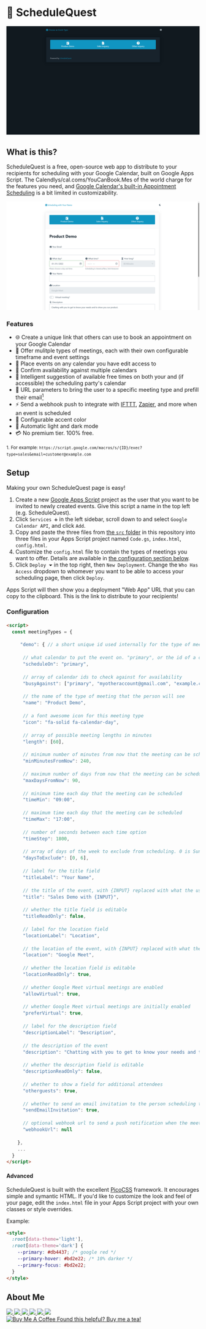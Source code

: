 # 📅 ScheduleQuest

![The ScheduleQuest landing page](https://github.com/leoherzog/ScheduleQuest/blob/main/img/landing.png?raw=true)

## What is this?

ScheduleQuest is a free, open-source web app to distribute to your recipients for scheduling with your Google Calendar, built on Google Apps Script. The Calendlys/cal.coms/YouCanBook.Mes of the world charge for the features you need, and [Google Calendar's built-in Appointment Scheduling](https://www.wired.com/story/calendly-google-calendar-appointment-schedule/) is a bit limited in customizability.

[![Scheduling a meeting in ScheduleQuest](https://github.com/leoherzog/ScheduleQuest/blob/main/img/scheduling.png?raw=true)](https://script.google.com/macros/s/AKfycbzoPACJV5edaj4BF2hNRR_izwQ7uqsqkFHOX07qZ6XEdWY_SGIGCEk4JIqtFxdB2qvg/exec)

### Features

- 🌐 Create a unique link that others can use to book an appointment on your Google Calendar
- 📑 Offer mulitple types of meetings, each with their own configurable timeframe and event settings
- 📒 Place events on any calendar you have edit access to
- 📆 Confirm availability against multiple calendars
- 🤖 Intelligent suggestion of available free times on both your and (if accessible) the scheduling party's calendar
- 🔗 URL parameters to bring the user to a specific meeting type and prefill their email[<sup>1</sup>](#url-parameters)
- ⚡ Send a webhook push to integrate with [IFTTT](https://ifttt.com/maker_webhooks), [Zapier](https://zapier.com/page/webhooks/), and more when an event is scheduled
- 🌈 Configurable accent color
- 🌙 Automatic light and dark mode
- 💳 No premium tier. 100% free.

<small id="url-parameters">1. For example: `https://script.google.com/macros/s/{ID}/exec?type=sales&email=customer@example.com`</small>

## Setup

Making your own ScheduleQuest page is easy!

1. Create a new [Google Apps Script](https://script.google.com/) project as the user that you want to be invited to newly created events. Give this script a name in the top left (e.g. ScheduleQuest).
2. Click `Services ➕` in the left sidebar, scroll down to and select `Google Calendar API`, and click `Add`.
3. Copy and paste the three files from [the `src` folder](https://github.com/leoherzog/ScheduleQuest/blob/main/src/) in this repository into three files in your Apps Script project named `Code.gs`, `index.html`, `config.html`.
4. Customize the `config.html` file to contain the types of meetings you want to offer. Details are available in [the configuration section below](#configuration).
5. Click `Deploy ⏷` in the top right, then `New Deployment`. Change the `Who Has Access` dropdown to whomever you want to be able to access your scheduling page, then click `Deploy`.

Apps Script will then show you a deployment "Web App" URL that you can copy to the clipboard. This is the link to distribute to your recipients!

### Configuration

```html
<script>
  const meetingTypes = {

     "demo": { // a short unique id used internally for the type of meeting

      // what calendar to put the event on. "primary", or the id of a calendar you have edit access to.
      "scheduleOn": "primary",

      // array of calendar ids to check against for availability
      "busyAgainst": ["primary", "myotheraccount@gmail.com", "example.com_saj4co1nm5kyh8qs440fssktx4@group.calendar.google.com"],

      // the name of the type of meeting that the person will see
      "name": "Product Demo",

      // a font awesome icon for this meeting type
      "icon": "fa-solid fa-calendar-day",

      // array of possible meeting lengths in minutes
      "length": [60],

      // minimum number of minutes from now that the meeting can be scheduled
      "minMinutesFromNow": 240,

      // maximum number of days from now that the meeting can be scheduled
      "maxDaysFromNow": 90,

      // minimum time each day that the meeting can be scheduled
      "timeMin": "09:00",

      // maximum time each day that the meeting can be scheduled
      "timeMax": "17:00",

      // number of seconds between each time option
      "timeStep": 1800,

      // array of days of the week to exclude from scheduling. 0 is Sunday, 6 is Saturday.
      "daysToExclude": [0, 6],

      // label for the title field
      "titleLabel": "Your Name",

      // the title of the event, with {INPUT} replaced with what the user enters in the title field
      "title": "Sales Demo with {INPUT}",

      // whether the title field is editable
      "titleReadOnly": false,

      // label for the location field
      "locationLabel": "Location",

      // the location of the event, with {INPUT} replaced with what the user enters in the location field
      "location": "Google Meet",

      // whether the location field is editable
      "locationReadOnly": true,

      // whether Google Meet virtual meetings are enabled
      "allowVirtual": true,

      // whether Google Meet virtual meetings are initially enabled
      "preferVirtual": true,

      // label for the description field
      "descriptionLabel": "Description",

      // the description of the event
      "description": "Chatting with you to get to know your needs and to show you our product.",

      // whether the description field is editable
      "descriptionReadOnly": false,

      // whether to show a field for additional attendees
      "otherguests": true,

      // whether to send an email invitation to the person scheduling the meeting
      "sendEmailInvitation": true,

      // optional webhook url to send a push notification when the meeting is scheduled
      "webhookUrl": null

    },
    ...
  }
</script>
```

#### Advanced

ScheduleQuest is built with the excellent [PicoCSS](https://picocss.org/) framework. It encourages simple and symantic HTML. If you'd like to customize the look and feel of your page, edit the `index.html` file in your Apps Script project with your own classes or style overrides.

Example:

```html
<style>
  :root[data-theme='light'],
  :root[data-theme='dark'] {
    --primary: #db4437; /* google red */
    --primary-hover: #bd2e22; /* 10% darker */
    --primary-focus: #bd2e22;
  }
</style>
```

## About Me

<a href="https://herzog.tech/" target="_blank">
  <img src="https://herzog.tech/signature/link.svg.png" width="32px" />
</a>
<a href="https://twitter.com/xd1936" target="_blank">
  <img src="https://herzog.tech/signature/twitter.svg.png" width="32px" />
</a>
<a href="https://github.com/leoherzog" target="_blank">
  <img src="https://herzog.tech/signature/github.svg.png" width="32px" />
</a>
<a href="https://keybase.io/leoherzog" target="_blank">
  <img src="https://herzog.tech/signature/keybase.svg.png" width="32px" />
</a>
<a href="https://linkedin.com/in/leoherzog" target="_blank">
  <img src="https://herzog.tech/signature/linkedin.svg.png" width="32px" />
</a>
<a href="https://hope.edu/directory/people/herzog-leo/" target="_blank">
  <img src="https://herzog.tech/signature/anchor.svg.png" width="32px" />
</a>
<br />
<a href="https://herzog.tech/$" target="_blank">
  <img src="https://herzog.tech/signature/mug-tea-saucer-solid.svg.png" alt="Buy Me A Coffee" width="32px" />
  Found this helpful? Buy me a tea!
</a>
